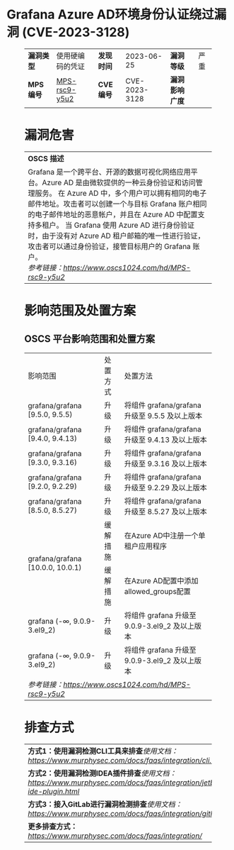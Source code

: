# Grafana Azure AD环境身份认证绕过漏洞 (CVE-2023-3128)
<figure class="wp-block-table">
    <table>
        <tbody>
        <tr>
            <td><strong>漏洞类型</strong></td>
            <td>使用硬编码的凭证</td>
            <td><strong>发现时间</strong></td>
            <td>2023-06-25</td>
            <td><strong>漏洞等级</strong></td>
            <td>严重</td>
        </tr>
        <tr>
            <td><strong>MPS编号</strong></td>
            <td><a href="https://www.oscs1024.com/hd/MPS-rsc9-y5u2">MPS-rsc9-y5u2</a></td>
            <td><strong>CVE编号</strong></td>
            <td>CVE-2023-3128</td>
            <td><strong>漏洞影响广度</strong></td>
            <td></td>
        </tr>
        </tbody>
    </table>
</figure>


<figure class="wp-block-table">
    <h1 class="wp-block-heading">漏洞危害</h1>
    <table>
        <tbody>
        <tr>
            <td><strong>OSCS 描述</strong></td>
        </tr>
        <tr>
            <td>Grafana 是一个跨平台、开源的数据可视化网络应用平台。Azure AD 是由微软提供的一种云身份验证和访问管理服务。
在 Azure AD 中，多个用户可以拥有相同的电子邮件地址。攻击者可以创建一个与目标 Grafana 账户相同的电子邮件地址的恶意帐户，并且在 Azure AD 中配置支持多租户。
当 Grafana 使用 Azure AD 进行身份验证时，由于没有对 Azure AD 租户邮箱的唯一性进行验证，攻击者可以通过身份验证，接管目标用户的 Grafana 账户。<br><em>参考链接：<a
                    href="https://www.oscs1024.com/hd/MPS-rsc9-y5u2">https://www.oscs1024.com/hd/MPS-rsc9-y5u2</a></em>
            </td>
        </tr>
        </tbody>
    </table>
</figure>


<figure class="wp-block-table alignleft">
    <h1 class="wp-block-heading">影响范围及处置方案</h1>
    <h2 class="wp-block-heading"><strong>OSCS</strong> <strong>平台影响范围和处置方案</strong></h2>
    <table>
        <tbody>
        <tr>
            <td>影响范围</td>
            <td>处置方式</td>
            <td>处置方法</td>
        </tr>
        <tr><td rowspan="1">grafana/grafana [9.5.0, 9.5.5)</td><td>升级</td><td>将组件 grafana/grafana 升级至 9.5.5 及以上版本</td></tr><tr><td rowspan="1">grafana/grafana [9.4.0, 9.4.13)</td><td>升级</td><td>将组件 grafana/grafana 升级至 9.4.13 及以上版本</td></tr><tr><td rowspan="1">grafana/grafana [9.3.0, 9.3.16)</td><td>升级</td><td>将组件 grafana/grafana 升级至 9.3.16 及以上版本</td></tr><tr><td rowspan="1">grafana/grafana [9.2.0, 9.2.29)</td><td>升级</td><td>将组件 grafana/grafana 升级至 9.2.29 及以上版本</td></tr><tr><td rowspan="1">grafana/grafana [8.5.0, 8.5.27)</td><td>升级</td><td>将组件 grafana/grafana 升级至 8.5.27 及以上版本</td></tr><tr><td rowspan="2">grafana/grafana [10.0.0, 10.0.1)</td><td>缓解措施</td><td>在Azure AD中注册一个单租户应用程序</td></tr><tr><td>缓解措施</td><td>在Azure AD配置中添加allowed_groups配置</td></tr><tr><td rowspan="1">grafana (-∞, 9.0.9-3.el9_2)</td><td>升级</td><td>将组件 grafana 升级至 9.0.9-3.el9_2 及以上版本</td></tr><tr><td rowspan="1">grafana (-∞, 9.0.9-3.el9_2)</td><td>升级</td><td>将组件 grafana 升级至 9.0.9-3.el9_2 及以上版本</td></tr>
        <tr>
            <td colspan="3"><em>参考链接：</em><em><a
                    href="https://www.oscs1024.com/hd/MPS-rsc9-y5u2">https://www.oscs1024.com/hd/MPS-rsc9-y5u2</a></em></td>
        </tr>
        </tbody>
    </table>
</figure>


<figure class="wp-block-table">
    <h1 class="wp-block-heading">排查方式</h1>
    <table>
        <tbody>
        <tr>
            <td><strong>方式1：使用漏洞检测CLI工具来排查</strong><em>使用文档：<a
                    href="https://www.murphysec.com/docs/faqs/integration/cli.html">https://www.murphysec.com/docs/faqs/integration/cli.html</a></em>
            </td>
        </tr>
        <tr>
            <td><strong>方式2：使用漏洞检测IDEA插件排查</strong><em>使用文档：<a
                    href="https://www.murphysec.com/docs/faqs/integration/jetbrains-ide-plugin.html">https://www.murphysec.com/docs/faqs/integration/jetbrains-ide-plugin.html</a></em>
            </td>
        </tr>
        <tr>
            <td><strong>方式3：接入GitLab进行漏洞检测排查</strong><em>使用文档：<a
                    href="https://www.murphysec.com/docs/faqs/integration/gitlab.html">https://www.murphysec.com/docs/faqs/integration/gitlab.html</a></em>
            </td>
        </tr>
        <tr>
            <td><strong>更多排查方式：</strong><em><a
                    href="https://www.murphysec.com/docs/faqs/integration/">https://www.murphysec.com/docs/faqs/integration/</a></em>
            </td>
        </tr>
        </tbody>
    </table>
</figure>